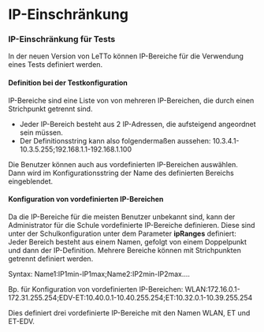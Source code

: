 # IP-Einschränkung
###  IP-Einschränkung für Tests 
In der neuen Version von LeTTo können IP-Bereiche für die Verwendung eines Tests definiert werden.

####  Definition bei der Testkonfiguration 
IP-Bereiche sind eine Liste von von mehreren IP-Bereichen, die durch einen Strichpunkt getrennt sind.

* Jeder IP-Bereich besteht aus 2 IP-Adressen, die aufsteigend angeordnet sein müssen.
* Der Definitionsstring kann also folgendermaßen aussehen:
  10.3.4.1-10.3.5.255;192.168.1.1-192.168.1.100

Die Benutzer können auch aus vordefinierten IP-Bereichen auswählen. Dann wird im Konfigurationsstring der Name des definierten Bereichs eingeblendet.

####  Konfiguration von vordefinierten IP-Bereichen 

Da die IP-Bereiche für die meisten Benutzer unbekannt sind, kann der Administrator für die Schule vordefinierte IP-Bereiche definieren.
Diese sind unter der Schulkonfiguration unter dem Parameter **ipRanges** definiert:
Jeder Bereich besteht aus einem Namen, gefolgt von einem Doppelpunkt und dann der IP-Definition.
Mehrere Bereiche können mit Strichpunkten getrennt definiert werden.

Syntax:
  Name1:IP1min-IP1max;Name2:IP2min-IP2max....

Bp. für Konfiguration von vordefinierten IP-Bereichen:
  WLAN:172.16.0.1-172.31.255.254;EDV-ET:10.40.0.1-10.40.255.254;ET:10.32.0.1-10.39.255.254

Dies definiert drei vordefinierte IP-Bereiche mit den Namen WLAN, ET und ET-EDV.

